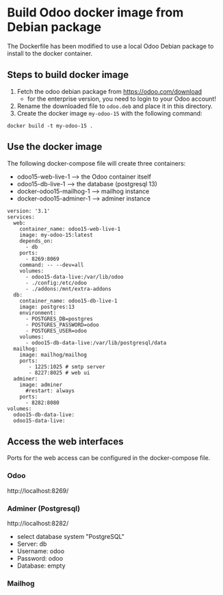 # Build Odoo docker image from Debian package

The Dockerfile has been modified to use a local Odoo Debian package to install to the docker container.

## Steps to build docker image

1. Fetch the odoo debian package from https://odoo.com/download
   * for the enterprise version, you need to login to your Odoo account!
2. Rename the downloaded file to `odoo.deb` and place it in this directory.
3. Create the docker image `my-odoo-15` with the following command:

```
docker build -t my-odoo-15 .
```

## Use the docker image

The following docker-compose file will create three containers:
* odoo15-web-live-1 --> the Odoo container itself
* odoo15-db-live-1 --> the database (postgresql 13)
* docker-odoo15-mailhog-1 --> mailhog instance
* docker-odoo15-adminer-1 --> adminer instance

```
version: '3.1'
services:
  web:
    container_name: odoo15-web-live-1
    image: my-odoo-15:latest
    depends_on:
      - db
    ports:
      - 8269:8069
    command: -- --dev=all
    volumes:
      - odoo15-data-live:/var/lib/odoo
      - ./config:/etc/odoo
      - ./addons:/mnt/extra-addons
  db:
    container_name: odoo15-db-live-1
    image: postgres:13
    environment:
      - POSTGRES_DB=postgres
      - POSTGRES_PASSWORD=odoo
      - POSTGRES_USER=odoo
    volumes:
      - odoo15-db-data-live:/var/lib/postgresql/data
  mailhog:
    image: mailhog/mailhog
    ports:
       - 1225:1025 # smtp server
       - 8227:8025 # web ui
  adminer:
    image: adminer
      #restart: always
    ports:
      - 8282:8080
volumes:
  odoo15-db-data-live:
  odoo15-data-live:
```

## Access the web interfaces

Ports for the web access can be configured in the docker-compose file.

### Odoo

http://localhost:8269/

### Adminer (Postgresql)

http://localhost:8282/

* select database system "PostgreSQL"
* Server: db
* Username: odoo
* Password: odoo
* Database: empty

### Mailhog

